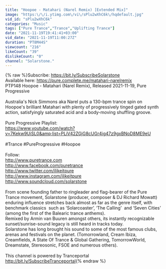 ```yaml
---
title: "Hoopoe - Matahari (Narel Remix) [Extended Mix]"
image: "https:\/\/i.ytimg.com\/vi\/sPlu2wXhC6k\/hqdefault.jpg"
vid_id: "sPlu2wXhC6k"
categories: "Music"
tags: ["Pure Trance","Trance","Uplifting Trance"]
date: "2021-11-19T19:41:41+03:00"
vid_date: "2021-11-19T11:00:27Z"
duration: "PT8M44S"
viewcount: "216"
likeCount: "39"
dislikeCount: "0"
channel: "Solarstone."
---
```

{% raw %}Subscribe: <a rel="nofollow" target="blank" href="https://bit.ly/SubscribeSolarstone">https://bit.ly/SubscribeSolarstone</a><br />Available here: <a rel="nofollow" target="blank" href="https://pure.complete.me/matahari-narelremix">https://pure.complete.me/matahari-narelremix</a><br />PTP148 Hoopoe - Matahari (Narel Remix), Released 2021-11-19, Pure Progressive<br /><br />Australia's Nick Simmons aka Narel puts a 130-bpm trance spin on Hoopoe's brilliant Matahari with plenty of progressively tinged gated synth action, satisfyingly saturated acid and a body-moving shuffling groove.<br /><br />Pure Progressive Playlist:<br /><a rel="nofollow" target="blank" href="https://www.youtube.com/watch?v=7Kekw9UiSL0&amp;list=PLiV42ZGjG8cUGr4ig47z9gxBNoD8ME9eU">https://www.youtube.com/watch?v=7Kekw9UiSL0&amp;list=PLiV42ZGjG8cUGr4ig47z9gxBNoD8ME9eU</a><br /><br />#Trance #PureProgressive #Hoopoe <br /><br />Follow:<br /><a rel="nofollow" target="blank" href="http://www.puretrance.com">http://www.puretrance.com</a><br /><a rel="nofollow" target="blank" href="http://www.facebook.com/puretrance">http://www.facebook.com/puretrance</a><br /><a rel="nofollow" target="blank" href="http://www.twitter.com/ilikeitpure">http://www.twitter.com/ilikeitpure</a><br /><a rel="nofollow" target="blank" href="http://www.instagram.com/ilikeitpure">http://www.instagram.com/ilikeitpure</a><br /><a rel="nofollow" target="blank" href="http://www.soundcloud.com/solarstone">http://www.soundcloud.com/solarstone</a><br /><br />From scene founding father to ringleader and flag-bearer of the Pure Trance movement, Solarstone (producer, composer &amp; DJ Richard Mowatt) enduring influence stretches back almost as far as the genre itself, with benchmark classics  such as ‘Solarcoaster’, ‘The Calling’  and ‘Seven Cities’ (among the first of the Balearic trance anthems).<br />Remixed by Armin van Buuren amongst others, its instantly recognizable sunset/sunrise-sound legacy is still heard in tracks today.  <br />Solarstone has long brought his sound to some of the most famous clubs, arenas and festivals on the planet. (Tomorrowland, Cream Ibiza, Creamfields, A State Of Trance &amp; Global Gathering, TomorrowWorld, Dreamstate, Stereosonic, FSOE and numerous others).<br /><br />This channel is powered by Tranceportal<br /><a rel="nofollow" target="blank" href="http://bit.ly/SubscribeTranceportal">http://bit.ly/SubscribeTranceportal</a>{% endraw %}
